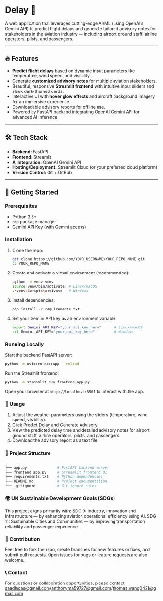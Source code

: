 # Delay 🦙

A web application that leverages cutting-edge AI/ML (using OpenAI’s Gemini API) to predict flight delays and generate tailored advisory notes for stakeholders in the aviation industry — including airport ground staff, airline operators, pilots, and passengers.

---

## 🔥 Features

- **Predict flight delays** based on dynamic input parameters like temperature, wind speed, and visibility.  
- Generate **customized advisory notes** for multiple aviation stakeholders.  
- Beautiful, responsive **Streamlit frontend** with intuitive input sliders and sleek dark-themed cards.  
- Interactive UI with **hover glow effects** and aircraft background imagery for an immersive experience.  
- Downloadable advisory reports for offline use.  
- Powered by FastAPI backend integrating OpenAI Gemini API for advanced AI inference.

---

## 🛠️ Tech Stack

- **Backend:** FastAPI  
- **Frontend:** Streamlit  
- **AI Integration:** OpenAI Gemini API  
- **Hosting/Deployment:** Streamlit Cloud (or your preferred cloud platform)  
- **Version Control:** Git + GitHub

---

## 🚀 Getting Started

### Prerequisites

- Python 3.8+  
- `pip` package manager  
- Gemini API Key (with Gemini access)

### Installation

1. Clone the repo:
   ```bash
   git clone https://github.com/YOUR_USERNAME/YOUR_REPO_NAME.git
   cd YOUR_REPO_NAME
2. Create and activate a virtual environment (recommended):
   ```bash
   python -m venv venv
   source venv/bin/activate  # Linux/macOS
   .\venv\Scripts\activate   # Windows
3. Install dependencies:
   ```bash
   pip install -r requirements.txt
4. Set your Gemini API key as an environment variable:
   ```bash
   export Gemini_API_KEY="your_api_key_here"      # Linux/macOS
   set Gemini_API_KEY="your_api_key_here"         # Windows

### Running Locally
Start the backend FastAPI server:
```bash
python -m uvicorn app:app --reload
```
Run the Streamlit frontend:
```bash
python -m streamlit run frontend_app.py
```
Open your browser at ```http://localhost:8501``` to interact with the app.

### 📝 Usage
1. Adjust the weather parameters using the sliders (temperature, wind speed, visibility).
2. Click Predict Delay and Generate Advisory.
3. View the predicted delay time and detailed advisory notes for airport ground staff, airline operators, pilots, and passengers.
4. Download the advisory report as a text file.

### 📁 Project Structure
```bash
.
├── app.py              # FastAPI backend server
├── frontend_app.py     # Streamlit frontend UI
├── requirements.txt    # Python dependencies
├── README.md           # Project documentation
└── .gitignore          # Git ignore rules
```

### 🌍 UN Sustainable Development Goals (SDGs)
This project aligns primarily with:
SDG 9: Industry, Innovation and Infrastructure — by enhancing aviation operational efficiency using AI.
SDG 11: Sustainable Cities and Communities — by improving transportation reliability and passenger experience.

### 🙌 Contribution
Feel free to fork the repo, create branches for new features or fixes, and submit pull requests.
Open issues for bugs or feature requests are also welcome.

### 📞 Contact
For questions or collaboration opportunities, please contact saadlacas@gmail.com/anthonyma59727@gmail.com/thomas.wang0421@gmail.com
